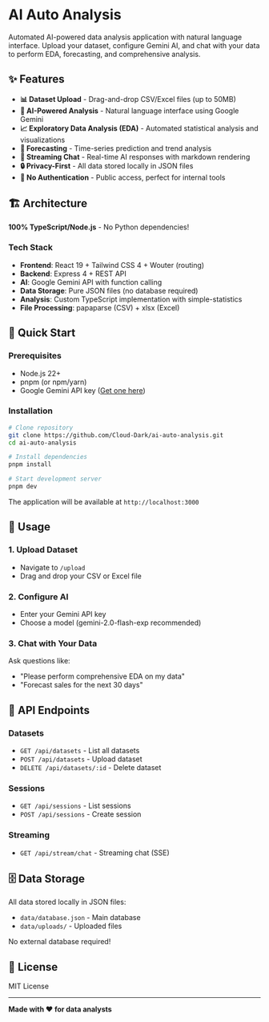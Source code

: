 # AI Auto Analysis

Automated AI-powered data analysis application with natural language interface. Upload your dataset, configure Gemini AI, and chat with your data to perform EDA, forecasting, and comprehensive analysis.

## ✨ Features

- **📊 Dataset Upload** - Drag-and-drop CSV/Excel files (up to 50MB)
- **🤖 AI-Powered Analysis** - Natural language interface using Google Gemini
- **📈 Exploratory Data Analysis (EDA)** - Automated statistical analysis and visualizations
- **🔮 Forecasting** - Time-series prediction and trend analysis
- **💬 Streaming Chat** - Real-time AI responses with markdown rendering
- **🔒 Privacy-First** - All data stored locally in JSON files
- **🚀 No Authentication** - Public access, perfect for internal tools

## 🏗️ Architecture

**100% TypeScript/Node.js** - No Python dependencies!

### Tech Stack

- **Frontend**: React 19 + Tailwind CSS 4 + Wouter (routing)
- **Backend**: Express 4 + REST API
- **AI**: Google Gemini API with function calling
- **Data Storage**: Pure JSON files (no database required)
- **Analysis**: Custom TypeScript implementation with simple-statistics
- **File Processing**: papaparse (CSV) + xlsx (Excel)

## 🚀 Quick Start

### Prerequisites

- Node.js 22+ 
- pnpm (or npm/yarn)
- Google Gemini API key ([Get one here](https://aistudio.google.com/app/apikey))

### Installation

```bash
# Clone repository
git clone https://github.com/Cloud-Dark/ai-auto-analysis.git
cd ai-auto-analysis

# Install dependencies
pnpm install

# Start development server
pnpm dev
```

The application will be available at `http://localhost:3000`

## 📖 Usage

### 1. Upload Dataset
- Navigate to `/upload`
- Drag and drop your CSV or Excel file

### 2. Configure AI
- Enter your Gemini API key
- Choose a model (gemini-2.0-flash-exp recommended)

### 3. Chat with Your Data
Ask questions like:
- "Please perform comprehensive EDA on my data"
- "Forecast sales for the next 30 days"

## 🔧 API Endpoints

### Datasets
- `GET /api/datasets` - List all datasets
- `POST /api/datasets` - Upload dataset
- `DELETE /api/datasets/:id` - Delete dataset

### Sessions
- `GET /api/sessions` - List sessions
- `POST /api/sessions` - Create session

### Streaming
- `GET /api/stream/chat` - Streaming chat (SSE)

## 🗄️ Data Storage

All data stored locally in JSON files:
- `data/database.json` - Main database
- `data/uploads/` - Uploaded files

No external database required!

## 📄 License

MIT License

---

**Made with ❤️ for data analysts**
